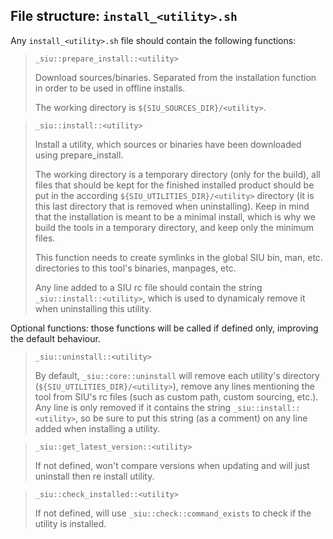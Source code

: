 ## File structure: `install_<utility>.sh`

Any `install_<utility>.sh` file should contain the following functions:

> `_siu::prepare_install::<utility>`
>
> Download sources/binaries. Separated from the installation function in order to be used in offline installs.
>
> The working directory is `${SIU_SOURCES_DIR}/<utility>`.

> `_siu::install::<utility>`
>
> Install a utility, which sources or binaries have been downloaded using prepare_install.
>
> The working directory is a temporary directory (only for the build), all files that should be kept for the finished installed product should be put in the according `${SIU_UTILITIES_DIR}/<utility>` directory (it is this last directory that is removed when uninstalling). Keep in mind that the installation is meant to be a minimal install, which is why we build the tools in a temporary directory, and keep only the minimum files.
>  
> This function needs to create symlinks in the global SIU bin, man, etc. directories to this tool's binaries, manpages, etc.
> 
> Any line added to a SIU rc file should contain the string `_siu::install::<utility>`, which is used to dynamicaly remove it when uninstalling this utility.

Optional functions: those functions will be called if defined only, improving the default behaviour.

> `_siu::uninstall::<utility>`
>
> By default, `_siu::core::uninstall` will remove each utility's directory (`${SIU_UTILITIES_DIR}/<utility>`), remove any lines mentioning the tool from SIU's rc files (such as custom path, custom sourcing, etc.). Any line is only removed if it contains the string `_siu::install::<utility>`, so be sure to put this string (as a comment) on any line added when installing a utility.

> `_siu::get_latest_version::<utility>`
>
> If not defined, won't compare versions when updating and will just uninstall then re install utility.

> `_siu::check_installed::<utility>`
>
> If not defined, will use `_siu::check::command_exists` to check if the utility is installed.


